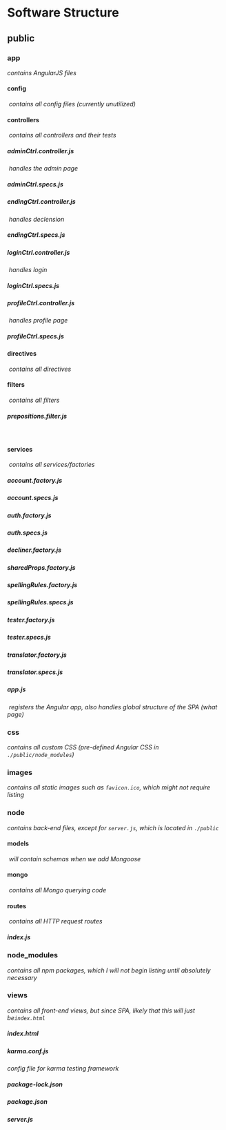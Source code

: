# Software Structure



## public

### app 

*contains AngularJS files*

#### 	config

​	*contains all config files (currently unutilized)*

#### 	controllers

​	*contains all controllers and their tests*

##### 		adminCtrl.controller.js

​		*handles the admin page*

##### 		adminCtrl.specs.js

##### 		endingCtrl.controller.js

​		*handles declension*

##### 		endingCtrl.specs.js

#####		loginCtrl.controller.js

​		*handles login*

##### 		loginCtrl.specs.js

##### 		profileCtrl.controller.js

​		*handles profile page*

##### 		profileCtrl.specs.js



#### 	directives

​	*contains all directives*

#### 	filters

​	*contains all filters*

##### 		prepositions.filter.js

​	

#### 	services

​	*contains all services/factories*

##### 		account.factory.js

##### 		account.specs.js

##### 		auth.factory.js

##### 		auth.specs.js

##### 		decliner.factory.js

##### 		sharedProps.factory.js

#####		spellingRules.factory.js

##### 		spellingRules.specs.js

##### 		tester.factory.js

##### 		tester.specs.js

##### 		translator.factory.js

#####		translator.specs.js

##### 	app.js

​	*registers the Angular app, also handles global structure of the SPA (what page)*



### css

*contains all custom CSS (pre-defined Angular CSS in `./public/node_modules`)*



### images

*contains all static images such as `favicon.ico`, which might not require listing*



### node

*contains back-end files, except for `server.js`, which is located in  `./public`*

#### 	models

​	*will contain schemas when we add Mongoose*

#### 	mongo

​	*contains all Mongo querying code*

#### 	routes

​	*contains all HTTP request routes*	

##### 		index.js



### node_modules

*contains all npm packages, which I will not begin listing until absolutely necessary*



### views

*contains all front-end views, but since SPA, likely that this will just be`index.html`*

##### 	index.html



##### karma.conf.js

*config file for karma testing framework*

##### package-lock.json

##### package.json

##### server.js




